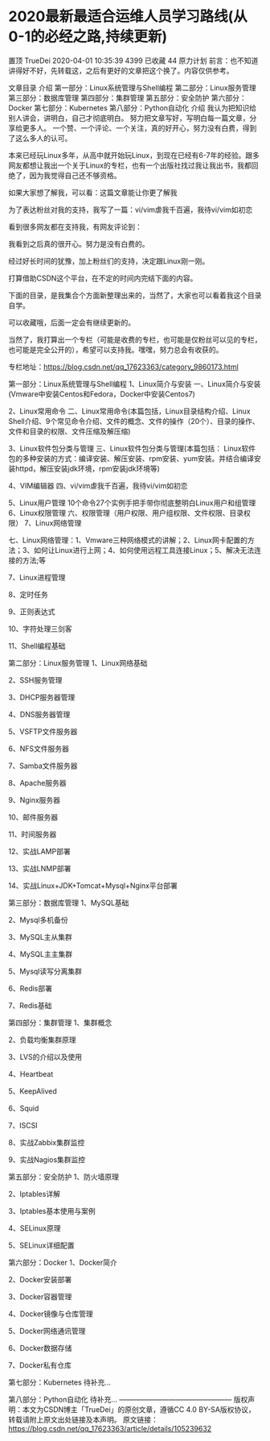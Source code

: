 # 2020最新最适合运维人员学习路线(从0-1的必经之路,持续更新)

置顶 TrueDei 2020-04-01 10:35:39  4399  已收藏 44  原力计划
前言：也不知道讲得好不好，先转载这，之后有更好的文章把这个换了。内容仅供参考。

文章目录
介绍
第一部分：Linux系统管理与Shell编程
第二部分：Linux服务管理
第三部分：数据库管理
第四部分：集群管理
第五部分：安全防护
第六部分：Docker
第七部分：Kubernetes
第八部分：Python自动化
介绍
我认为把知识给别人讲会，讲明白，自己才彻底明白。
努力把文章写好，写明白每一篇文章，分享给更多人。
一个赞、一个评论、一个关注，真的好开心，努力没有白费，得到了这么多人的认可。

本来已经玩Linux多年，从高中就开始玩Linux，到现在已经有6-7年的经验。跟多网友都想让我出一个关于Linux的专栏，也有一个出版社找过我让我出书，我都回绝了，因为我觉得自己还不够资格。

如果大家想了解我，可以看：这篇文章能让你更了解我



为了表达粉丝对我的支持，我写了一篇：vi/vim虐我千百遍，我待vi/vim如初恋

看到很多网友都在支持我，有网友评论到：

我看到之后真的很开心。努力是没有白费的。

经过好长时间的犹豫，加上粉丝们的支持，决定跟Linux刚一刚。

打算借助CSDN这个平台，在不定的时间内完结下面的内容。

下面的目录，是我集合个方面新整理出来的，当然了，大家也可以看着我这个目录自学。

可以收藏哦，后面一定会有继续更新的。

当然了，我打算出一个专栏（可能是收费的专栏，也可能是仅粉丝可以见的专栏，也可能是完全公开的），希望可以支持我。嘿嘿，努力总会有收获的。

专栏地址：https://blog.csdn.net/qq_17623363/category_9860173.html

第一部分：Linux系统管理与Shell编程
1、Linux简介与安装
一、Linux简介与安装(Vmware中安装Centos和Fedora，Docker中安装Centos7)

2、Linux常用命令
二、Linux常用命令(本篇包括，Linux目录结构介绍、Linux Shell介绍、9个常见命令介绍、文件的概念、文件的操作（20个）、目录的操作、文件和目录的权限、文件压缩及解压缩)

3、Linux软件包分类与管理
三、Linux软件包分类与管理(本篇包括： Linux软件包的多种安装的方式：编译安装、解压安装、rpm安装、yum安装。并结合编译安装httpd，解压安装jdk环境，rpm安装jdk环境等)

4、VIM编辑器
四、vi/vim虐我千百遍，我待vi/vim如初恋

5、Linux用户管理
10个命令27个实例手把手带你彻底整明白Linux用户和组管理
6、Linux权限管理
六、权限管理（用户权限、用户组权限、文件权限、目录权限）
7、Linux网络管理

七、Linux网络管理：1、Vmware三种网络模式的讲解；2、Linux网卡配置的方法；3、如何让Linux进行上网；4、如何使用远程工具连接Linux；5、解决无法连接的方法;等

7、Linux进程管理

8、定时任务

9、正则表达式

10、字符处理三剑客

11、Shell编程基础

第二部分：Linux服务管理
1、Linux网络基础

2、SSH服务管理

3、DHCP服务器管理

4、DNS服务器管理

5、VSFTP文件服务器

6、NFS文件服务器

7、Samba文件服务器

8、Apache服务器

9、Nginx服务器

10、邮件服务器

11、时间服务器

12、实战LAMP部署

13、实战LNMP部署

14、实战Linux+JDK+Tomcat+Mysql+Nginx平台部署

第三部分：数据库管理
1、MySQL基础

2、Mysql多机备份

3、MySQL主从集群

4、MySQL主主集群

5、Mysql读写分离集群

6、Redis部署

7、Redis基础

第四部分：集群管理
1、集群概念

2、负载均衡集群原理

3、LVS的介绍以及使用

4、Heartbeat

5、KeepAlived

6、Squid

7、ISCSI

8、实战Zabbix集群监控

9、实战Nagios集群监控

第五部分：安全防护
1、防火墙原理

2、Iptables详解

3、Iptables基本使用与案例

4、SELinux原理

5、SELinux详细配置

第六部分：Docker
1、Docker简介

2、Docker安装部署

3、Docker容器管理

4、Docker镜像与仓库管理

5、Docker网络通讯管理

6、Docker数据存储

7、Docker私有仓库

第七部分：Kubernetes
待补充…

第八部分：Python自动化
待补充…
————————————————
版权声明：本文为CSDN博主「TrueDei」的原创文章，遵循CC 4.0 BY-SA版权协议，转载请附上原文出处链接及本声明。
原文链接：https://blog.csdn.net/qq_17623363/article/details/105239632